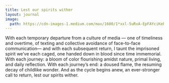 ```yaml
---
title: Lest our spirits wither
layout: journal
image:
  path: https://cdn-images-1.medium.com/max/1600/1*xxl-5uRxA-EpFAYciKeRtg.jpeg
---
```


With each temporary departure from a culture of media — one of timeliness and
overtime, of texting and collective avoidance of face-to-face communication— and
with each subsequent return, I taunt the imprisoned spirit we’ve each caged, one
handed down in blood since time immemorial. With each journey: a bloom of color
flourishing amidst nature, primal living, and daily reflection. With each
journey’s end: a doused flame, the resuming decay of childlike wonder. And as
the cycle begins anew, an ever-stronger call to return, lest our spirits wither.
